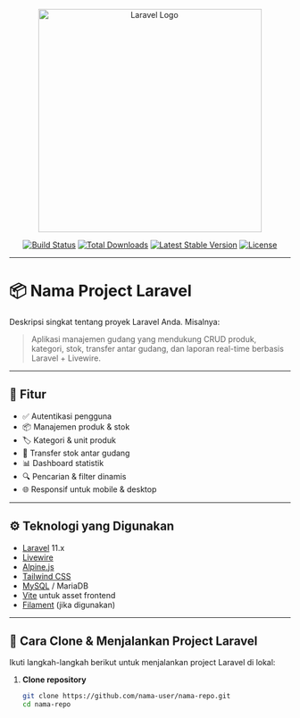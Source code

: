 <p align="center">
  <a href="https://laravel.com" target="_blank">
    <img src="https://raw.githubusercontent.com/laravel/art/master/logo-lockup/5%20SVG/2%20CMYK/1%20Full%20Color/laravel-logolockup-cmyk-red.svg" width="400" alt="Laravel Logo">
  </a>
</p>

<p align="center">
  <a href="https://github.com/laravel/framework/actions"><img src="https://github.com/laravel/framework/workflows/tests/badge.svg" alt="Build Status"></a>
  <a href="https://packagist.org/packages/laravel/framework"><img src="https://img.shields.io/packagist/dt/laravel/framework" alt="Total Downloads"></a>
  <a href="https://packagist.org/packages/laravel/framework"><img src="https://img.shields.io/packagist/v/laravel/framework" alt="Latest Stable Version"></a>
  <a href="https://packagist.org/packages/laravel/framework"><img src="https://img.shields.io/packagist/l/laravel/framework" alt="License"></a>
</p>

---

# 📦 Nama Project Laravel

Deskripsi singkat tentang proyek Laravel Anda. Misalnya:

> Aplikasi manajemen gudang yang mendukung CRUD produk, kategori, stok, transfer antar gudang, dan laporan real-time berbasis Laravel + Livewire.

---

## 🚀 Fitur

- ✅ Autentikasi pengguna
- 📦 Manajemen produk & stok
- 🏷️ Kategori & unit produk
- 🔄 Transfer stok antar gudang
- 📊 Dashboard statistik
- 🔍 Pencarian & filter dinamis
- 🌐 Responsif untuk mobile & desktop

---

## ⚙️ Teknologi yang Digunakan

- [Laravel](https://laravel.com) 11.x
- [Livewire](https://livewire.laravel.com)
- [Alpine.js](https://alpinejs.dev)
- [Tailwind CSS](https://tailwindcss.com)
- [MySQL](https://www.mysql.com) / MariaDB
- [Vite](https://vitejs.dev) untuk asset frontend
- [Filament](https://filamentphp.com) (jika digunakan)

---

## 🔧 Cara Clone & Menjalankan Project Laravel

Ikuti langkah-langkah berikut untuk menjalankan project Laravel di lokal:

1. **Clone repository**
   ```bash
   git clone https://github.com/nama-user/nama-repo.git
   cd nama-repo
